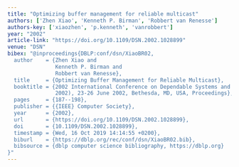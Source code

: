 ```yaml
---
title: "Optimizing buffer management for reliable multicast"
authors: ['Zhen Xiao', 'Kenneth P. Birman', 'Robbert van Renesse']
authors-key: ['xiaozhen', 'p.kenneth', 'vanrobbert']
year: "2002"
article-link: "https://doi.org/10.1109/DSN.2002.1028899"
venue: "DSN"
bibex: "@inproceedings{DBLP:conf/dsn/XiaoBR02,
  author    = {Zhen Xiao and
               Kenneth P. Birman and
               Robbert van Renesse},
  title     = {Optimizing Buffer Management for Reliable Multicast},
  booktitle = {2002 International Conference on Dependable Systems and Networks {(DSN}
               2002), 23-26 June 2002, Bethesda, MD, USA, Proceedings},
  pages     = {187--198},
  publisher = {{IEEE} Computer Society},
  year      = {2002},
  url       = {https://doi.org/10.1109/DSN.2002.1028899},
  doi       = {10.1109/DSN.2002.1028899},
  timestamp = {Wed, 16 Oct 2019 14:14:55 +0200},
  biburl    = {https://dblp.org/rec/conf/dsn/XiaoBR02.bib},
  bibsource = {dblp computer science bibliography, https://dblp.org}
}"
---
```

